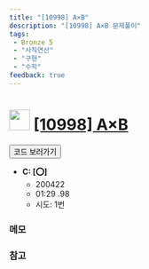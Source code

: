 ```yaml
---
title: "[10998] A×B"
description: "[10998] A×B 문제풀이"
tags: 
 - Bronze 5
 - "사칙연산"
 - "구현"
 - "수학"
feedback: true
---
```

<h1><img src="https://doky.space/assets/icpclev/b5.svg" height="37px"> <a href="http://icpc.me/10998">[10998] A×B</a></h1>

<a href="https://github.com/DokySp/acmicpc-practice/tree/master/10998"><button class="btn btn-info">코드 보러가기</button></a>

- **C: [:o:]**
  - 200422
  - 01:29 .98 
  - 시도: 1번

### 메모


### 참고
